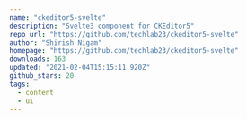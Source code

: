 ```yaml
---
name: "ckeditor5-svelte"
description: "Svelte3 component for CKEditor5"
repo_url: "https://github.com/techlab23/ckeditor5-svelte"
author: "Shirish Nigam"
homepage: "https://github.com/techlab23/ckeditor5-svelte"
downloads: 163
updated: "2021-02-04T15:15:11.920Z"
github_stars: 20
tags: 
  - content
  - ui
---
```

